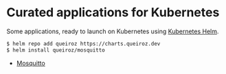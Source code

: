 # Curated applications for Kubernetes

Some applications, ready to launch on Kubernetes using [Kubernetes Helm](https://github.com/kubernetes/helm).

```sh
$ helm repo add queiroz https://charts.queiroz.dev
$ helm install queiroz/mosquitto
```

- [Mosquitto](https://github.com/smizy/charts/tree/master/mosquitto)
